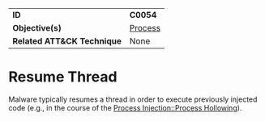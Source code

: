 |||
|---|---|
|**ID**|**C0054**|
|**Objective(s)**|[Process](../process)|
|**Related ATT&CK Technique**|None|


Resume Thread
=============
Malware typically resumes a thread in order to execute previously injected code (e.g., in the course of the [Process Injection::Process Hollowing](../../defense-evasion/process-inject.md)).